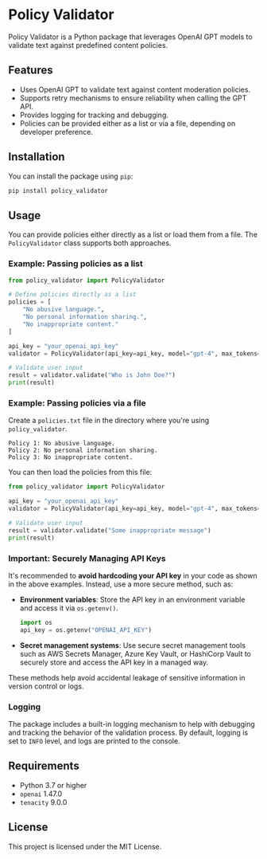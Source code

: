 
# Policy Validator

Policy Validator is a Python package that leverages OpenAI GPT models to validate text against predefined content policies.

## Features
- Uses OpenAI GPT to validate text against content moderation policies.
- Supports retry mechanisms to ensure reliability when calling the GPT API.
- Provides logging for tracking and debugging.
- Policies can be provided either as a list or via a file, depending on developer preference.

## Installation

You can install the package using `pip`:

```bash
pip install policy_validator
```

## Usage

You can provide policies either directly as a list or load them from a file. The `PolicyValidator` class supports both approaches.

### Example: Passing policies as a list

```python
from policy_validator import PolicyValidator

# Define policies directly as a list
policies = [
    "No abusive language.",
    "No personal information sharing.",
    "No inappropriate content."
]

api_key = "your_openai_api_key"
validator = PolicyValidator(api_key=api_key, model="gpt-4", max_tokens=100, temperature=0.7, policies=policies)

# Validate user input
result = validator.validate("Who is John Doe?")
print(result)
```

### Example: Passing policies via a file

Create a `policies.txt` file in the directory where you're using `policy_validator`.

```plaintext
Policy 1: No abusive language.
Policy 2: No personal information sharing.
Policy 3: No inappropriate content.
```

You can then load the policies from this file:

```python
from policy_validator import PolicyValidator

api_key = "your_openai_api_key"
validator = PolicyValidator(api_key=api_key, model="gpt-4", max_tokens=100, temperature=0.7, policy_file="policies.txt")

# Validate user input
result = validator.validate("Some inappropriate message")
print(result)
```

### Important: Securely Managing API Keys

It's recommended to **avoid hardcoding your API key** in your code as shown in the above examples. Instead, use a more secure method, such as:

- **Environment variables**: Store the API key in an environment variable and access it via `os.getenv()`.
  
  ```python
  import os
  api_key = os.getenv("OPENAI_API_KEY")
  ```

- **Secret management systems**: Use secure secret management tools such as AWS Secrets Manager, Azure Key Vault, or HashiCorp Vault to securely store and access the API key in a managed way.

These methods help avoid accidental leakage of sensitive information in version control or logs.

### Logging

The package includes a built-in logging mechanism to help with debugging and tracking the behavior of the validation process. By default, logging is set to `INFO` level, and logs are printed to the console.

## Requirements

- Python 3.7 or higher
- `openai` 1.47.0
- `tenacity` 9.0.0

## License

This project is licensed under the MIT License.
